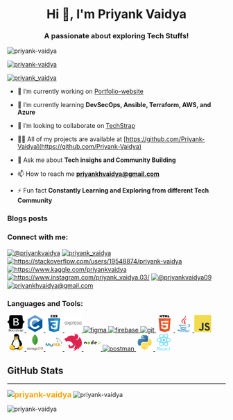 <h1 align="center">Hi 👋, I'm Priyank Vaidya</h1>
<h3 align="center">A passionate about exploring Tech Stuffs!</h3>

<p align="left"> <img src="https://komarev.com/ghpvc/?username=priyank-vaidya&label=Profile%20views&color=0e75b6&style=flat" alt="priyank-vaidya" /> </p>

<p align="left"> <a href="https://github.com/ryo-ma/github-profile-trophy"><img src="https://github-profile-trophy.vercel.app/?username=priyank-vaidya" alt="priyank-vaidya" /></a> </p>

<p align="left"> <a href="https://twitter.com/priyank_vaidya" target="blank"><img src="https://img.shields.io/twitter/follow/priyank_vaidya?logo=twitter&style=for-the-badge" alt="priyank_vaidya" /></a> </p>

- 🔭 I’m currently working on [Portfolio-website](https://github.com/Priyank-Vaidya/Portfolio-Website)

- 🌱 I’m currently learning **DevSecOps, Ansible, Terraform, AWS, and Azure**

- 👯 I’m looking to collaborate on [TechStrap](https://twitter.com/TechStrap4devs)

- 👨‍💻 All of my projects are available at [https://github.com/Priyank-Vaidya](https://github.com/Priyank-Vaidya)

- 💬 Ask me about **Tech insighs and Community Building**

- 📫 How to reach me **priyankhvaidya@gmail.com**

- ⚡ Fun fact **Constantly Learning and Exploring from different Tech Community**

### Blogs posts
<!-- BLOG-POST-LIST:START -->
<!-- BLOG-POST-LIST:END -->

<h3 align="left">Connect with me:</h3>
<p align="left">
<a href="https://dev.to/@priyankvaidya" target="blank"><img align="center" src="https://raw.githubusercontent.com/rahuldkjain/github-profile-readme-generator/master/src/images/icons/Social/devto.svg" alt="@priyankvaidya" height="30" width="40" /></a>
<a href="https://twitter.com/priyank_vaidya" target="blank"><img align="center" src="https://raw.githubusercontent.com/rahuldkjain/github-profile-readme-generator/master/src/images/icons/Social/twitter.svg" alt="priyank_vaidya" height="30" width="40" /></a>
<a href="https://stackoverflow.com/users/https://stackoverflow.com/users/19548874/priyank-vaidya" target="blank"><img align="center" src="https://raw.githubusercontent.com/rahuldkjain/github-profile-readme-generator/master/src/images/icons/Social/stack-overflow.svg" alt="https://stackoverflow.com/users/19548874/priyank-vaidya" height="30" width="40" /></a>
<a href="https://kaggle.com/https://www.kaggle.com/priyankvaidya" target="blank"><img align="center" src="https://raw.githubusercontent.com/rahuldkjain/github-profile-readme-generator/master/src/images/icons/Social/kaggle.svg" alt="https://www.kaggle.com/priyankvaidya" height="30" width="40" /></a>
<a href="https://instagram.com/https://www.instagram.com/priyank_vaidya.03/" target="blank"><img align="center" src="https://raw.githubusercontent.com/rahuldkjain/github-profile-readme-generator/master/src/images/icons/Social/instagram.svg" alt="https://www.instagram.com/priyank_vaidya.03/" height="30" width="40" /></a>
<a href="https://medium.com/@priyankvaidya09" target="blank"><img align="center" src="https://raw.githubusercontent.com/rahuldkjain/github-profile-readme-generator/master/src/images/icons/Social/medium.svg" alt="@priyankvaidya09" height="30" width="40" /></a>
<a href="/priyankhvaidya@gmail.com" target="blank"><img align="center" src="https://raw.githubusercontent.com/rahuldkjain/github-profile-readme-generator/master/src/images/icons/Social/rss.svg" alt="priyankhvaidya@gmail.com" height="30" width="40" /></a>
</p>

<h3 align="left">Languages and Tools:</h3>
<p align="left"> <a href="https://getbootstrap.com" target="_blank" rel="noreferrer"> <img src="https://raw.githubusercontent.com/devicons/devicon/master/icons/bootstrap/bootstrap-plain-wordmark.svg" alt="bootstrap" width="40" height="40"/> </a> <a href="https://www.cprogramming.com/" target="_blank" rel="noreferrer"> <img src="https://raw.githubusercontent.com/devicons/devicon/master/icons/c/c-original.svg" alt="c" width="40" height="40"/> </a> <a href="https://www.w3schools.com/css/" target="_blank" rel="noreferrer"> <img src="https://raw.githubusercontent.com/devicons/devicon/master/icons/css3/css3-original-wordmark.svg" alt="css3" width="40" height="40"/> </a> <a href="https://expressjs.com" target="_blank" rel="noreferrer"> <img src="https://raw.githubusercontent.com/devicons/devicon/master/icons/express/express-original-wordmark.svg" alt="express" width="40" height="40"/> </a> <a href="https://www.figma.com/" target="_blank" rel="noreferrer"> <img src="https://www.vectorlogo.zone/logos/figma/figma-icon.svg" alt="figma" width="40" height="40"/> </a> <a href="https://firebase.google.com/" target="_blank" rel="noreferrer"> <img src="https://www.vectorlogo.zone/logos/firebase/firebase-icon.svg" alt="firebase" width="40" height="40"/> </a> <a href="https://git-scm.com/" target="_blank" rel="noreferrer"> <img src="https://www.vectorlogo.zone/logos/git-scm/git-scm-icon.svg" alt="git" width="40" height="40"/> </a> <a href="https://www.w3.org/html/" target="_blank" rel="noreferrer"> <img src="https://raw.githubusercontent.com/devicons/devicon/master/icons/html5/html5-original-wordmark.svg" alt="html5" width="40" height="40"/> </a> <a href="https://www.java.com" target="_blank" rel="noreferrer"> <img src="https://raw.githubusercontent.com/devicons/devicon/master/icons/java/java-original.svg" alt="java" width="40" height="40"/> </a> <a href="https://developer.mozilla.org/en-US/docs/Web/JavaScript" target="_blank" rel="noreferrer"> <img src="https://raw.githubusercontent.com/devicons/devicon/master/icons/javascript/javascript-original.svg" alt="javascript" width="40" height="40"/> </a> <a href="https://www.linux.org/" target="_blank" rel="noreferrer"> <img src="https://raw.githubusercontent.com/devicons/devicon/master/icons/linux/linux-original.svg" alt="linux" width="40" height="40"/> </a> <a href="https://www.mongodb.com/" target="_blank" rel="noreferrer"> <img src="https://raw.githubusercontent.com/devicons/devicon/master/icons/mongodb/mongodb-original-wordmark.svg" alt="mongodb" width="40" height="40"/> </a> <a href="https://www.mysql.com/" target="_blank" rel="noreferrer"> <img src="https://raw.githubusercontent.com/devicons/devicon/master/icons/mysql/mysql-original-wordmark.svg" alt="mysql" width="40" height="40"/> </a> <a href="https://nestjs.com/" target="_blank" rel="noreferrer"> <img src="https://raw.githubusercontent.com/devicons/devicon/master/icons/nestjs/nestjs-plain.svg" alt="nestjs" width="40" height="40"/> </a> <a href="https://nodejs.org" target="_blank" rel="noreferrer"> <img src="https://raw.githubusercontent.com/devicons/devicon/master/icons/nodejs/nodejs-original-wordmark.svg" alt="nodejs" width="40" height="40"/> </a> <a href="https://postman.com" target="_blank" rel="noreferrer"> <img src="https://www.vectorlogo.zone/logos/getpostman/getpostman-icon.svg" alt="postman" width="40" height="40"/> </a> <a href="https://www.python.org" target="_blank" rel="noreferrer"> <img src="https://raw.githubusercontent.com/devicons/devicon/master/icons/python/python-original.svg" alt="python" width="40" height="40"/> </a> <a href="https://reactjs.org/" target="_blank" rel="noreferrer"> <img src="https://raw.githubusercontent.com/devicons/devicon/master/icons/react/react-original-wordmark.svg" alt="react" width="40" height="40"/> </a> </p>

<h2>GitHub Stats</h2>
<hr>
<p><img align="left" src="https://github-readme-stats.vercel.app/api/top-langs?username=priyank-vaidya&show_icons=true&locale=en&layout=compact" alt="priyank-vaidya" style="font-size: 18px; font-weight: bold; color: orange;"/></p>
<p>&nbsp;<img align="center" src="https://github-readme-stats.vercel.app/api?username=priyank-vaidya&show_icons=true&locale=en" alt="priyank-vaidya" /></p> 
<p><img align="center" src="https://github-readme-streak-stats.herokuapp.com/?user=priyank-vaidya&" alt="priyank-vaidya" /></p>
